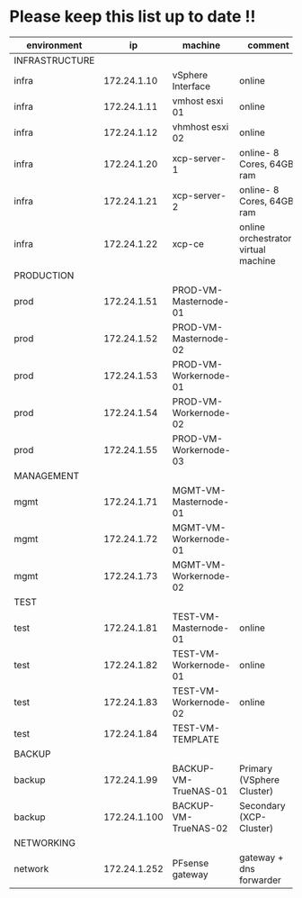 # Please keep this list up to date !!

|**environment**| **ip** | **machine** | **comment** |
|---|---|---|---|
| INFRASTRUCTURE |
| infra | 172.24.1.10 | vSphere Interface | online |
| infra | 172.24.1.11 | vmhost esxi 01 | online |
| infra | 172.24.1.12 | vhmhost esxi 02 | online |
| infra | 172.24.1.20 | xcp-server-1| online-  8 Cores, 64GB ram |
| infra | 172.24.1.21 | xcp-server-2 | online- 8 Cores, 64GB ram|
| infra | 172.24.1.22 | xcp-ce | online orchestrator- virtual machine |
| PRODUCTION |
| prod | 172.24.1.51 | PROD-VM-Masternode-01 | |
| prod | 172.24.1.52 | PROD-VM-Masternode-02 | |
| prod | 172.24.1.53 | PROD-VM-Workernode-01 | |
| prod | 172.24.1.54 | PROD-VM-Workernode-02 | |
| prod | 172.24.1.55 | PROD-VM-Workernode-03 | |
| MANAGEMENT |
| mgmt | 172.24.1.71 | MGMT-VM-Masternode-01 | |
| mgmt | 172.24.1.72 | MGMT-VM-Workernode-01 | |
| mgmt | 172.24.1.73 | MGMT-VM-Workernode-02 | |
| TEST |
| test | 172.24.1.81 | TEST-VM-Masternode-01 | online |
| test | 172.24.1.82 | TEST-VM-Workernode-01 | online |
| test | 172.24.1.83 | TEST-VM-Workernode-02 | online |
| test | 172.24.1.84 | TEST-VM-TEMPLATE||
| BACKUP |
| backup | 172.24.1.99 | BACKUP-VM-TrueNAS-01 | Primary (VSphere Cluster) |
| backup | 172.24.1.100 | BACKUP-VM-TrueNAS-02 | Secondary (XCP-Cluster) |
| NETWORKING |
| network | 172.24.1.252 | PFsense gateway| gateway + dns forwarder |
